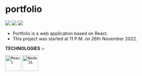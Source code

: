 # portfolio

![](https://img.shields.io/badge/React-17.0.1-87CEEB?style=flat-circle&logo=react&logoColor=309698)
![](https://img.shields.io/badge/NodeJS-16.15.1-009900?style=flat-circle&logo=node.js)
![](https://img.shields.io/npm/v/npm.svg?logo=npm)

 
 - Portfolio is a web application based on React. 
 - This project was started at 11 P.M. on 26th November 2022.
 
 **TECHNOLOGIES :-**

 <code><img height="50" src="https://www.vectorlogo.zone/logos/reactjs/reactjs-ar21.svg" title="React"></code>
 <code><img height="50" src="https://www.vectorlogo.zone/logos/nodejs/nodejs-ar21.svg" title="NodeJS"></code>
